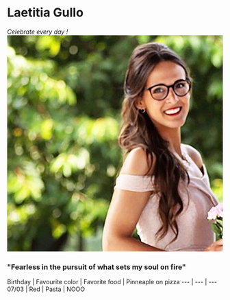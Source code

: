 # Laetitia Gullo
*Celebrate every day !*
![Photo](https://github.com/LaetitiaGullo/markdown-challenge/blob/master/Photo.jpeg?raw=true)
### "Fearless in the pursuit of what sets my soul on fire"
Birthday | Favourite color | Favorite food | Pinneaple on pizza
--- | --- | ---
07/03 | Red | Pasta | NOOO
